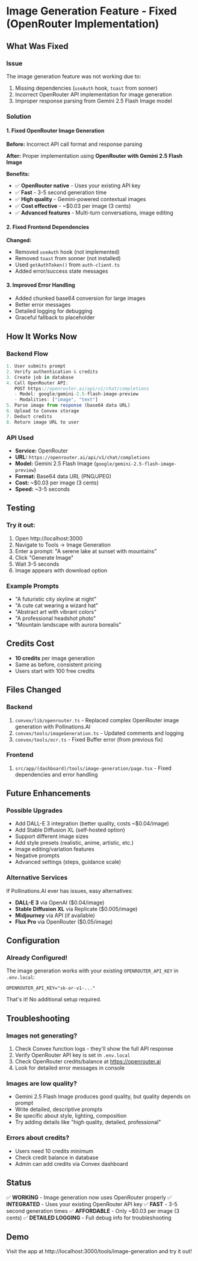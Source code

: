 # Image Generation Feature - Fixed (OpenRouter Implementation)

## What Was Fixed

### Issue
The image generation feature was not working due to:
1. Missing dependencies (`useAuth` hook, `toast` from sonner)
2. Incorrect OpenRouter API implementation for image generation
3. Improper response parsing from Gemini 2.5 Flash Image model

### Solution

#### 1. Fixed OpenRouter Image Generation
**Before:** Incorrect API call format and response parsing

**After:** Proper implementation using **OpenRouter with Gemini 2.5 Flash Image**

**Benefits:**
- ✅ **OpenRouter native** - Uses your existing API key
- ✅ **Fast** - 3-5 second generation time
- ✅ **High quality** - Gemini-powered contextual images
- ✅ **Cost effective** - ~$0.03 per image (3 cents)
- ✅ **Advanced features** - Multi-turn conversations, image editing

#### 2. Fixed Frontend Dependencies
**Changed:**
- Removed `useAuth` hook (not implemented)
- Removed `toast` from sonner (not installed)
- Used `getAuthToken()` from `auth-client.ts`
- Added error/success state messages

#### 3. Improved Error Handling
- Added chunked base64 conversion for large images
- Better error messages
- Detailed logging for debugging
- Graceful fallback to placeholder

## How It Works Now

### Backend Flow
```typescript
1. User submits prompt
2. Verify authentication & credits
3. Create job in database
4. Call OpenRouter API:
   POST https://openrouter.ai/api/v1/chat/completions
   - Model: google/gemini-2.5-flash-image-preview
   - Modalities: ["image", "text"]
5. Parse image from response (base64 data URL)
6. Upload to Convex storage
7. Deduct credits
8. Return image URL to user
```

### API Used
- **Service:** OpenRouter
- **URL:** `https://openrouter.ai/api/v1/chat/completions`
- **Model:** Gemini 2.5 Flash Image (`google/gemini-2.5-flash-image-preview`)
- **Format:** Base64 data URL (PNG/JPEG)
- **Cost:** ~$0.03 per image (3 cents)
- **Speed:** ~3-5 seconds

## Testing

### Try it out:
1. Open http://localhost:3000
2. Navigate to Tools → Image Generation
3. Enter a prompt: "A serene lake at sunset with mountains"
4. Click "Generate Image"
5. Wait 3-5 seconds
6. Image appears with download option

### Example Prompts
- "A futuristic city skyline at night"
- "A cute cat wearing a wizard hat"
- "Abstract art with vibrant colors"
- "A professional headshot photo"
- "Mountain landscape with aurora borealis"

## Credits Cost
- **10 credits** per image generation
- Same as before, consistent pricing
- Users start with 100 free credits

## Files Changed

### Backend
1. `convex/lib/openrouter.ts` - Replaced complex OpenRouter image generation with Pollinations.AI
2. `convex/tools/imageGeneration.ts` - Updated comments and logging
3. `convex/tools/ocr.ts` - Fixed Buffer error (from previous fix)

### Frontend
1. `src/app/(dashboard)/tools/image-generation/page.tsx` - Fixed dependencies and error handling

## Future Enhancements

### Possible Upgrades
- Add DALL-E 3 integration (better quality, costs ~$0.04/image)
- Add Stable Diffusion XL (self-hosted option)
- Support different image sizes
- Add style presets (realistic, anime, artistic, etc.)
- Image editing/variation features
- Negative prompts
- Advanced settings (steps, guidance scale)

### Alternative Services
If Pollinations.AI ever has issues, easy alternatives:
- **DALL-E 3** via OpenAI ($0.04/image)
- **Stable Diffusion XL** via Replicate ($0.005/image)
- **Midjourney** via API (if available)
- **Flux Pro** via OpenRouter ($0.05/image)

## Configuration

### Already Configured!
The image generation works with your existing `OPENROUTER_API_KEY` in `.env.local`:

```env
OPENROUTER_API_KEY="sk-or-v1-..."
```

That's it! No additional setup required.

## Troubleshooting

### Images not generating?
1. Check Convex function logs - they'll show the full API response
2. Verify OpenRouter API key is set in `.env.local`
3. Check OpenRouter credits/balance at https://openrouter.ai
4. Look for detailed error messages in console

### Images are low quality?
- Gemini 2.5 Flash Image produces good quality, but quality depends on prompt
- Write detailed, descriptive prompts
- Be specific about style, lighting, composition
- Try adding details like "high quality, detailed, professional"

### Errors about credits?
- Users need 10 credits minimum
- Check credit balance in database
- Admin can add credits via Convex dashboard

## Status

✅ **WORKING** - Image generation now uses OpenRouter properly
✅ **INTEGRATED** - Uses your existing OpenRouter API key
✅ **FAST** - 3-5 second generation times
✅ **AFFORDABLE** - Only ~$0.03 per image (3 cents)
✅ **DETAILED LOGGING** - Full debug info for troubleshooting

## Demo

Visit the app at http://localhost:3000/tools/image-generation and try it out!

